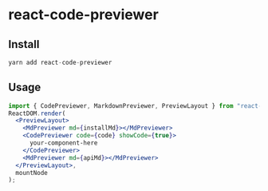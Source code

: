 # react-code-previewer

## Install

```javascript
yarn add react-code-previewer
```

## Usage

```jsx
import { CodePreviewer, MarkdownPreviewer, PreviewLayout } from "react-code-previewer";
ReactDOM.render(
  <PreviewLayout>
    <MdPreviewer md={installMd}></MdPreviewer>
    <CodePreviewer code={code} showCode={true}>
      your-component-here
    </CodePreviewer>
    <MdPreviewer md={apiMd}></MdPreviewer>
  </PreviewLayout>,
  mountNode
);
```
